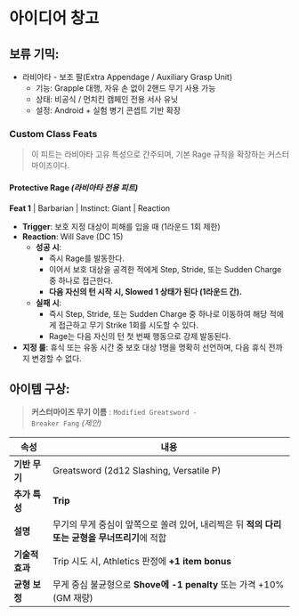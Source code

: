 # 아이디어 창고

## 보류 기믹:
- 라비아타 - 보조 팔(Extra Appendage / Auxiliary Grasp Unit)
  * 기능: Grapple 대행, 자유 손 없이 2핸드 무기 사용 가능
  * 상태: 비공식 / 먼치킨 캠페인 전용 서사 유닛
  * 설정: Android + 실험 병기 콘셉트 기반 확장

### Custom Class Feats

> 이 피트는 라비아타 고유 특성으로 간주되며, 기본 Rage 규칙을 확장하는 커스터마이즈이다.

#### Protective Rage *(라비아타 전용 피트)*
**Feat 1** | Barbarian | Instinct: Giant | Reaction

- **Trigger**: 보호 지정 대상이 피해를 입을 때 (1라운드 1회 제한)
- **Reaction**: Will Save (DC 15)
  - **성공 시**:
    - 즉시 Rage를 발동한다.
    - 이어서 보호 대상을 공격한 적에게 Step, Stride, 또는 Sudden Charge 중 하나로 접근한다.
    - **다음 자신의 턴 시작 시, Slowed 1 상태가 된다 (1라운드 간).**
  - **실패 시**:
    - 즉시 Step, Stride, 또는 Sudden Charge 중 하나로 이동하여 해당 적에게 접근하고 무기 Strike 1회를 시도할 수 있다.
    - Rage는 다음 자신의 턴 첫 번째 행동으로 강제 발동된다.
- **지정 룰**: 휴식 또는 유동 시간 중 보호 대상 1명을 명확히 선언하며, 다음 휴식 전까지 변경할 수 없다.


## 아이템 구상:
> **커스터마이즈 무기 이름** : <code>Modified Greatsword - Breaker Fang</code> *(제안)*

| 속성         | 내용                                                       |
| ---------- | -------------------------------------------------------- |
| **기반 무기**  | Greatsword (2d12 Slashing, Versatile P)                  |
| **추가 특성**  | **Trip**                                                 |
| **설명**     | 무기의 무게 중심이 앞쪽으로 쏠려 있어, 내리찍은 뒤 **적의 다리 또는 균형을 무너뜨리기**에 적합 |
| **기술적 효과** | Trip 시도 시, Athletics 판정에 **+1 item bonus**               |
| **균형 보정**  | 무게 중심 불균형으로 **Shove에 -1 penalty** 또는 가격 +10% (GM 재량)     |
